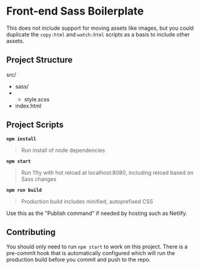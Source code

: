 # Front-end Sass Boilerplate

This does not include support for moving assets like images, but you could duplicate the `copy:html` and `watch:html` scripts as a basis to include other assets.

## Project Structure

src/
- sass/
- - style.scss
- index.html

## Project Scripts

**`npm install`**

> Run install of node dependencies

**`npm start`**

> Run 11ty with hot reload at localhost:8080, including reload based on Sass changes

**`npm run build`**

> Production build includes minified, autoprefixed CSS

Use this as the "Publish command" if needed by hosting such as Netlify.

## Contributing

You should only need to run `npm start` to work on this project. There is a pre-commit hook that is automatically configured which will run the production build before you commit and push to the repo.
